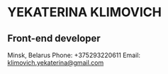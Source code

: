 # YEKATERINA KLIMOVICH
## Front-end developer
Minsk, Belarus
Phone: +375293220611
Email: klimovich.yekaterina@gmail.com